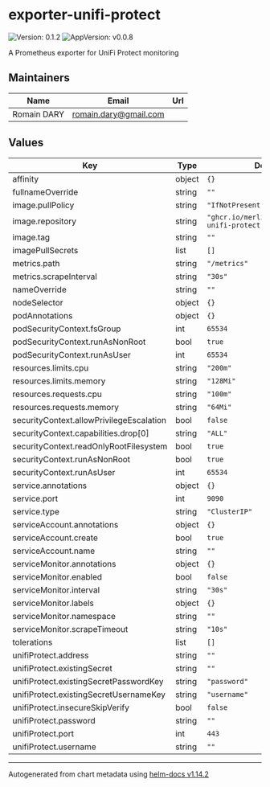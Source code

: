 # exporter-unifi-protect

![Version: 0.1.2](https://img.shields.io/badge/Version-0.1.2-informational?style=flat-square) ![AppVersion: v0.0.8](https://img.shields.io/badge/AppVersion-v0.0.8-informational?style=flat-square)

A Prometheus exporter for UniFi Protect monitoring

## Maintainers

| Name | Email | Url |
| ---- | ------ | --- |
| Romain DARY | <romain.dary@gmail.com> |  |

## Values

| Key | Type | Default | Description |
|-----|------|---------|-------------|
| affinity | object | `{}` |  |
| fullnameOverride | string | `""` |  |
| image.pullPolicy | string | `"IfNotPresent"` |  |
| image.repository | string | `"ghcr.io/merlindorin/exporter-unifi-protect"` |  |
| image.tag | string | `""` |  |
| imagePullSecrets | list | `[]` |  |
| metrics.path | string | `"/metrics"` |  |
| metrics.scrapeInterval | string | `"30s"` |  |
| nameOverride | string | `""` |  |
| nodeSelector | object | `{}` |  |
| podAnnotations | object | `{}` |  |
| podSecurityContext.fsGroup | int | `65534` |  |
| podSecurityContext.runAsNonRoot | bool | `true` |  |
| podSecurityContext.runAsUser | int | `65534` |  |
| resources.limits.cpu | string | `"200m"` |  |
| resources.limits.memory | string | `"128Mi"` |  |
| resources.requests.cpu | string | `"100m"` |  |
| resources.requests.memory | string | `"64Mi"` |  |
| securityContext.allowPrivilegeEscalation | bool | `false` |  |
| securityContext.capabilities.drop[0] | string | `"ALL"` |  |
| securityContext.readOnlyRootFilesystem | bool | `true` |  |
| securityContext.runAsNonRoot | bool | `true` |  |
| securityContext.runAsUser | int | `65534` |  |
| service.annotations | object | `{}` |  |
| service.port | int | `9090` |  |
| service.type | string | `"ClusterIP"` |  |
| serviceAccount.annotations | object | `{}` |  |
| serviceAccount.create | bool | `true` |  |
| serviceAccount.name | string | `""` |  |
| serviceMonitor.annotations | object | `{}` |  |
| serviceMonitor.enabled | bool | `false` |  |
| serviceMonitor.interval | string | `"30s"` |  |
| serviceMonitor.labels | object | `{}` |  |
| serviceMonitor.namespace | string | `""` |  |
| serviceMonitor.scrapeTimeout | string | `"10s"` |  |
| tolerations | list | `[]` |  |
| unifiProtect.address | string | `""` |  |
| unifiProtect.existingSecret | string | `""` |  |
| unifiProtect.existingSecretPasswordKey | string | `"password"` |  |
| unifiProtect.existingSecretUsernameKey | string | `"username"` |  |
| unifiProtect.insecureSkipVerify | bool | `false` |  |
| unifiProtect.password | string | `""` |  |
| unifiProtect.port | int | `443` |  |
| unifiProtect.username | string | `""` |  |

----------------------------------------------
Autogenerated from chart metadata using [helm-docs v1.14.2](https://github.com/norwoodj/helm-docs/releases/v1.14.2)
